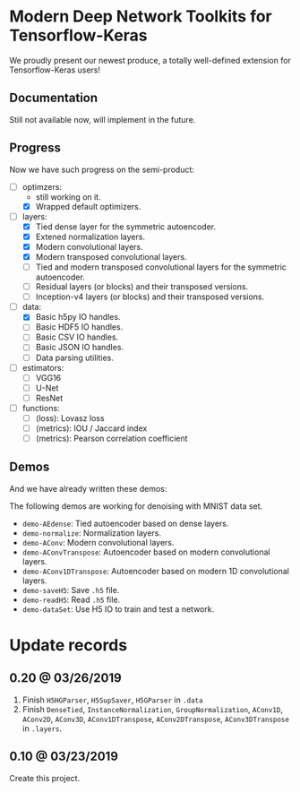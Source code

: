 # Modern Deep Network Toolkits for Tensorflow-Keras

We proudly present our newest produce, a totally well-defined extension for Tensorflow-Keras users!

## Documentation

Still not available now, will implement in the future.

## Progress

Now we have such progress on the semi-product:

- [ ] optimzers:
    - still working on it.
    - [x] Wrapped default optimizers.
- [ ] layers:
    - [x] Tied dense layer for the symmetric autoencoder.
    - [x] Extened normalization layers.
    - [x] Modern convolutional layers.
    - [x] Modern transposed convolutional layers.
    - [ ]  Tied and modern transposed convolutional layers for the symmetric autoencoder.
    - [ ]  Residual layers (or blocks) and their transposed versions.
    - [ ]  Inception-v4 layers (or blocks) and their transposed versions.
- [ ] data:
    - [x] Basic h5py IO handles.
    - [ ]  Basic HDF5 IO handles.
    - [ ]  Basic CSV IO handles.
    - [ ]  Basic JSON IO handles.
    - [ ]  Data parsing utilities.
- [ ] estimators:
    - [ ] VGG16
    - [ ] U-Net
    - [ ] ResNet
- [ ] functions:
    - [ ] (loss):    Lovasz loss
    - [ ] (metrics): IOU / Jaccard index
    - [ ] (metrics): Pearson correlation coefficient

## Demos

And we have already written these demos:

The following demos are working for denoising with MNIST data set.

* `demo-AEdense`: Tied autoencoder based on dense layers.
* `demo-normalize`: Normalization layers.
* `demo-AConv`: Modern convolutional layers.
* `demo-AConvTranspose`: Autoencoder based on modern convolutional layers.
* `demo-AConv1DTranspose`: Autoencoder based on modern 1D convolutional layers.
* `demo-saveH5`: Save `.h5` file.
* `demo-readH5`: Read `.h5` file.
* `demo-dataSet`: Use H5 IO to train and test a network.

# Update records

## 0.20 @ 03/26/2019

1. Finish `H5HGParser`, `H5SupSaver`, `H5GParser` in `.data`
2. Finish `DenseTied`, `InstanceNormalization`, `GroupNormalization`, `AConv1D`, `AConv2D`, `AConv3D`, `AConv1DTranspose`,  `AConv2DTranspose`, `AConv3DTranspose` in `.layers`.

## 0.10 @ 03/23/2019

Create this project.